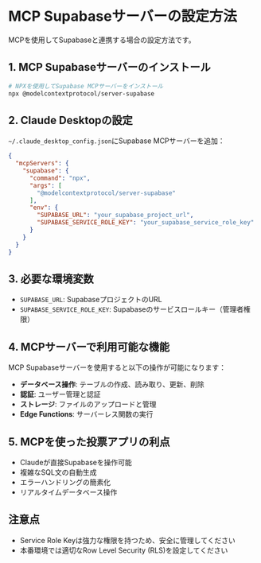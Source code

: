 # MCP Supabaseサーバーの設定方法

MCPを使用してSupabaseと連携する場合の設定方法です。

## 1. MCP Supabaseサーバーのインストール

```bash
# NPXを使用してSupabase MCPサーバーをインストール
npx @modelcontextprotocol/server-supabase
```

## 2. Claude Desktopの設定

`~/.claude_desktop_config.json`にSupabase MCPサーバーを追加：

```json
{
  "mcpServers": {
    "supabase": {
      "command": "npx",
      "args": [
        "@modelcontextprotocol/server-supabase"
      ],
      "env": {
        "SUPABASE_URL": "your_supabase_project_url",
        "SUPABASE_SERVICE_ROLE_KEY": "your_supabase_service_role_key"
      }
    }
  }
}
```

## 3. 必要な環境変数

- `SUPABASE_URL`: SupabaseプロジェクトのURL
- `SUPABASE_SERVICE_ROLE_KEY`: Supabaseのサービスロールキー（管理者権限）

## 4. MCPサーバーで利用可能な機能

MCP Supabaseサーバーを使用すると以下の操作が可能になります：

- **データベース操作**: テーブルの作成、読み取り、更新、削除
- **認証**: ユーザー管理と認証
- **ストレージ**: ファイルのアップロードと管理
- **Edge Functions**: サーバーレス関数の実行

## 5. MCPを使った投票アプリの利点

- Claudeが直接Supabaseを操作可能
- 複雑なSQL文の自動生成
- エラーハンドリングの簡素化
- リアルタイムデータベース操作

## 注意点

- Service Role Keyは強力な権限を持つため、安全に管理してください
- 本番環境では適切なRow Level Security (RLS)を設定してください
